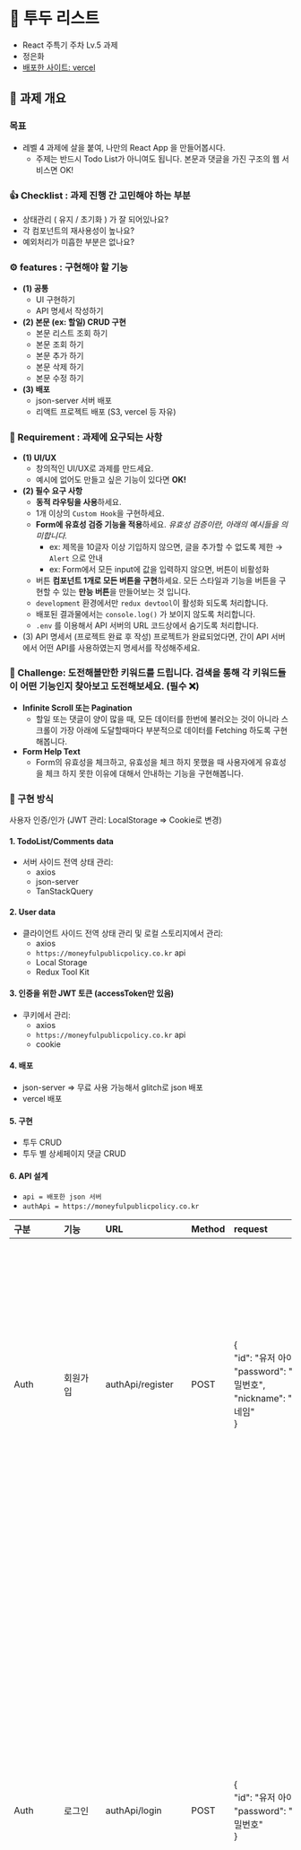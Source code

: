 # 📝 투두 리스트

- React 주특기 주차 Lv.5 과제
- 정은화
- [배포한 사이트: vercel](https://react-todo-list-five-tau.vercel.app)

## 📌 과제 개요

### 목표

- 레벨 4 과제에 살을 붙여, 나만의 React App 을 만들어봅시다.
  - 주제는 반드시 Todo List가 아니여도 됩니다. 본문과 댓글을 가진 구조의 웹 서비스면 OK!

### 👍 Checklist : 과제 진행 간 고민해야 하는 부분

- 상태관리 ( 유지 / 초기화 ) 가 잘 되어있나요?
- 각 컴포넌트의 재사용성이 높나요?
- 예외처리가 미흡한 부분은 없나요?

### ⚙️ features : 구현해야 할 기능

- **(1) 공통**
  - UI 구현하기
  - API 명세서 작성하기
- **(2) 본문 (ex: 할일) CRUD 구현**
  - 본문 리스트 조회 하기
  - 본문 조회 하기
  - 본문 추가 하기
  - 본문 삭제 하기
  - 본문 수정 하기
- **(3) 배포**
  - json-server 서버 배포
  - 리액트 프로젝트 배포 (S3, vercel 등 자유)

### 📌 Requirement : 과제에 요구되는 사항

- **(1) UI/UX**
  - 창의적인 UI/UX로 과제를 만드세요.
  - 예시에 없어도 만들고 싶은 기능이 있다면 **OK!**
- **(2) 필수 요구 사항**
  - **동적 라우팅을 사용**하세요.
  - 1개 이상의 `Custom Hook`을 구현하세요.
  - **Form에 유효성 검증 기능을 적용**하세요. _유효성 검증이란, 아래의 예시들을 의미합니다._
    - ex: 제목을 10글자 이상 기입하지 않으면, 글을 추가할 수 없도록 제한 → `Alert` 으로 안내
    - ex: Form에서 모든 input에 값을 입력하지 않으면, 버튼이 비활성화
  - 버튼 **컴포넌트 1개로 모든 버튼을 구현**하세요. 모든 스타일과 기능을 버튼을 구현할 수 있는 **만능 버튼**을 만들어보는 것 입니다.
  - `development` 환경에서만 `redux devtool`이 활성화 되도록 처리합니다.
  - 배포된 결과물에서는 `console.log()` 가 보이지 않도록 처리합니다.
  - `.env` 를 이용해서 API 서버의 URL 코드상에서 숨기도록 처리합니다.
- (3) API 명세서 (프로젝트 완료 후 작성)
  프로젝트가 완료되었다면, 간이 API 서버에서 어떤 API를 사용하였는지 명세서를 작성해주세요.

### 🏃 Challenge: 도전해볼만한 키워드를 드립니다. 검색을 통해 각 키워드들이 어떤 기능인지 찾아보고 도전해보세요. (필수 ❌)

- **Infinite Scroll 또는 Pagination**
  - 할일 또는 댓글이 양이 많을 때, 모든 데이터를 한번에 불러오는 것이 아니라 스크롤이 가장 아래에 도달할때마다 부분적으로 데이터를 Fetching 하도록 구현해봅니다.
- **Form Help Text**
  - Form의 유효성을 체크하고, 유효성을 체크 하지 못했을 때 사용자에게 유효성을 체크 하지 못한 이유에 대해서 안내하는 기능을 구현해봅니다.

### 📝 구현 방식

사용자 인증/인가 (JWT 관리: LocalStorage => Cookie로 변경)

#### 1. TodoList/Comments data

- 서버 사이드 전역 상태 관리:
  - axios
  - json-server
  - TanStackQuery

#### 2. User data

- 클라이언트 사이드 전역 상태 관리 및 로컬 스토리지에서 관리:
  - axios
  - `https://moneyfulpublicpolicy.co.kr` api
  - Local Storage
  - Redux Tool Kit

#### 3. 인증을 위한 JWT 토큰 (accessToken만 있음)

- 쿠키에서 관리:
  - axios
  - `https://moneyfulpublicpolicy.co.kr` api
  - cookie

#### 4. 배포

- json-server => 무료 사용 가능해서 glitch로 json 배포
- vercel 배포

#### 5. 구현

- 투두 CRUD
- 투두 별 상세페이지 댓글 CRUD

#### 6. API 설계

- `api = 배포한 json 서버`
- `authApi = https://moneyfulpublicpolicy.co.kr`

| 구분    | 기능                     | URL                      | Method | request                                                                                                                                       | response                                                                                                                                                                                                                                                                                                                                                                                                                                                                                                                                                                                                        |
| :------ | :----------------------- | :----------------------- | :----- | :-------------------------------------------------------------------------------------------------------------------------------------------- | :-------------------------------------------------------------------------------------------------------------------------------------------------------------------------------------------------------------------------------------------------------------------------------------------------------------------------------------------------------------------------------------------------------------------------------------------------------------------------------------------------------------------------------------------------------------------------------------------------------------- |
| Auth    | 회원가입                 | authApi/register         | POST   | {<br/>"id": "유저 아이디",<br/> "password": "유저 비밀번호",<br/>"nickname": "유저 닉네임"<br/>}                                              | **status: 201 Created**<br/>{<br/>"message": "회원가입 완료",<br/>"success": true<br/>}</br></br>**status: 401 Unauthorized**<br/>{<br/>"message": "아이디, 비밀번호, 닉네임은 필수값입니다."<br/>}</br></br>**status: 409 Conflict**<br/>{<br/>"message": "이미 존재하는 유저 id입니다."<br/>}                                                                                                                                                                                                                                                                                                                 |
| Auth    | 로그인                   | authApi/login            | POST   | {<br/>"id": "유저 아이디",<br/>"password": "유저 비밀번호"<br/>}                                                                              | **status: 200 OK**<br/>{<br/>"accessToken": "억세스 토큰",<br/>"userId": "유저 아이디",<br/>"success": true,<br/>"avatar": null,<br/>"nickname": "닉네임"(기본값 "익명"으로 설정)<br/>}</br></br>**status: 401 Unauthorized**<br/>{<br/>"message": "id는 4글자 이상의 문자열이어야 합니다."<br/>}</br></br>**status: 401 Unauthorized**<br/>{<br/>"message": "존재하지 않는 유저입니다."<br/>}</br></br>**status: 401 Unauthorized**<br/>{<br/>"message": "password는 4글자 이상의 문자열이어야 합니다."<br/>}</br></br>**status: 401 Unauthorized**<br/>{<br/>"message": "비밀번호가 일치하지 않습니다."<br/>} |
| Auth    | 유저 조회                | authApi/user             | GET    | {Authorization: Bearer 억세스토큰}                                                                                                            | **status: 200 OK**<br/>{<br/>"id": "유저 아이디",<br/>"nickname": "닉네임"<br/>"avatar": null,<br/>"success": true,}</br></br>**status: 401 Unauthorized(토큰 없는 경우)**<br/>{<br/>"message": "헤더에 authorization 정보가 존재하지 않습니다."<br/>}</br>                                                                                                                                                                                                                                                                                                                                                                     |
| Todo    | 전체 투두 조회           | /api/todoList            | GET    | -                                                                                                                                             | {<br/> "todoList": [<br/>{<br/>"id": "투두 아이디",<br/>"userId": "유저 아이디",<br/>"title": "제목",<br/>"content": "내용",<br/>"isDone": 불리언 값<br/>},<br/>{<br/>"id": "투두 아이디",<br/>"userId": "유저 아이디",<br/>"title": "제목",<br/>"content": "내용",<br/>"isDone": 불리언 값<br/>},<br/>...<br/>]                                                                                                                                                                                                                                                                                                |
| Todo    | 투두 상세 조회           | /api/todoList/:id        | GET    | {id: id}                                                                                                                                      | {<br/>"id": "투두 아이디",<br/>"userId": "유저 아이디",<br/>"title": "제목",<br/>"content": "내용",<br/>"isDone": 불리언 값<br/>}                                                                                                                                                                                                                                                                                                                                                                                                                                                                               |
| Todo    | 투두 생성                | /api/todoList/:id        | POST   | {<br/>"id": "투두 아이디"(자동 생성),<br/>"userId": "유저 아이디",<br/>"title": "제목",<br/>"content": "내용",<br/>"isDone": false (초기값 false)<br/>} |
| Todo    | 투두 삭제                | /api/todoList/:id        | DELETE | {id: id}                                                                                                                                      |
| Todo    | 투두 수정                | /api/todoList/:id        | PATCH  | {<br/>...currentTodo,<br/>"title": "수정한 제목",<br/>"content": "수정한 내용",<br/>}                                                         |
| Todo    | 투두 수정(isDone 토글)   | /api/todoList/:id        | PATCH  | {<br/>...currentTodo,<br/>"isDone": !currentTodo.isDone<br/>}                                                                                   |
| Comment | 투두 별 댓글 리스트 조회 | /api/comments?todoId=:id | GET    | {id: id}                                                                                                                                      | [<br/>{<br/>"id": "댓글 아이디",<br/>"userId": "유저 아이디",<br/>"todoId": "동일한 투두 아이디",<br/>"comment": "댓글"<br/>},<br/>{<br/>"id": "댓글 아이디",<br/>"userId": "유저 아이디",<br/>"todoId": "동일한 투두 아이디",<br/>"comment": "댓글"<br/>},<br/>]                                                                                                                                                                                                                                                                                                                                               |
| Comment | 댓글 생성                | /api/comments            | POST   | {<br/>"id": "댓글 아이디"(자동 생성),<br/>"userId": "유저 아이디",<br/>"todoId": "투두 아이디",<br/>"comment": "댓글"<br/>}                   |
| Comment | 댓글 삭제                | /api/comments/:id        | DELETE | {id: id}                                                                                                                                      |
| Comment | 댓글 수정                | /api/comments/:id        | PATCH  | {<br/>...currentComment,<br/>"comment": "수정한 댓글"<br/>}                                                                                   |

## ✍️ 질문에 대한 답변

#### 1. Custom Hook을 구현하실 때 어떤 기능을 위해 사용하셨나요? 또한 Custom Hook을 사용함으로써 어떤 이점을 얻으셨나요?
1. 리액트 포탈 사용을 위한 modal 훅 생성
  - 이점: 필요한 곳에서 빠르고 간편하게 호출 가능
2. 비동기 처리 로직 분리를 위해 mutate, query 훅 생성
  - 이점: 컴포넌트 내부 로직 복잡성 감소 및 가독성 향상
  - 단점: 파일양 증가

#### 2. API 서버의 URL을 .env 파일을 사용하여 숨기는 이유는 무엇일까요?
- 보안

#### 3. 애플리케이션의 상태 값들을 컴포넌트 간 어떤 방식으로 공유하셨나요?
- 서버 상태 관리: 서버에서 받아오는 TodoList, Comments의 경우 TanStackQuery으로 관리
- 클라이언트 상태 관리: Error, Modal 등은 useState 및 리덕스 툴킷으로 관리